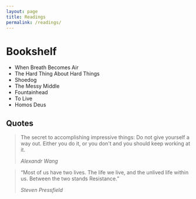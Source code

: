 ```yaml
---
layout: page
title: Readings
permalink: /readings/
---
```


# Bookshelf

* When Breath Becomes Air
* The Hard Thing About Hard Things
* Shoedog
* The Messy Middle
* Fountainhead
* To Live
* Homos Deus


## Quotes


> The secret to accomplishing impressive things: Do not give yourself a way out. Either you do it, or you don't and you should keep working at it.
>
> <cite>Alexandr Wang</cite>



> “Most of us have two lives. The life we live, and the unlived life within us. Between the two stands Resistance.”
>
> <cite>Steven Pressfield</cite>

